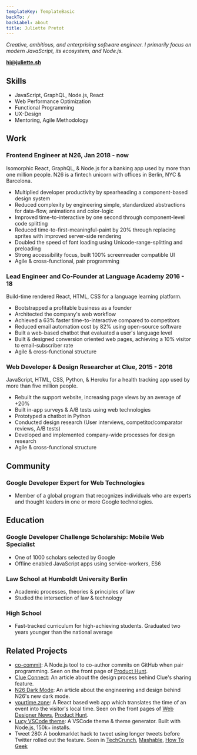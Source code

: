 ```yaml
---
templateKey: TemplateBasic
backTo: /
backLabel: about
title: Juliette Pretot
---
```


_Creative, ambitious, and enterprising software engineer. I primarily focus on modern JavaScript, its ecosystem, and Node.js._

**hi@juliette.sh**

## Skills

- JavaScript, GraphQL, Node.js, React
- Web Performance Optimization
- Functional Programming
- UX-Design
- Mentoring, Agile Methodology

## Work

### Frontend Engineer at N26, Jan 2018 - now

Isomorphic React, GraphQL, & Node.js for a banking app used by more than one million people. N26 is a fintech unicorn with offices in Berlin, NYC & Barcelona.

- Multiplied developer productivity by spearheading a component-based design system
- Reduced complexity by engineering simple, standardized abstractions for data-flow, animations and color-logic
- Improved time-to-interactive by one second through component-level code splitting
- Reduced time-to-first-meaningful-paint by 20% through replacing sprites with improved server-side rendering
- Doubled the speed of font loading using Unicode-range-splitting and preloading
- Strong accessibility focus, built 100% screenreader compatible UI
- Agile & cross-functional, pair programming

### Lead Engineer and Co-Founder at Language Academy 2016 - 18

Build-time rendered React, HTML, CSS for a language learning platform.

- Bootstrapped a profitable business as a founder
- Architected the company's web workflow
- Achieved a 63% faster time-to-interactive compared to competitors
- Reduced email automation cost by 82% using open-source software
- Built a web-based chatbot that evaluated a user's language level
- Built & designed conversion oriented web pages, achieving a 10% visitor to email-subscriber rate
- Agile & cross-functional structure

### Web Developer & Design Researcher at Clue, 2015 - 2016

JavaScript, HTML, CSS, Python, & Heroku for a health tracking app used by more than five million people.

- Rebuilt the support website, increasing page views by an average of +20%
- Built in-app surveys & A/B tests using web technologies
- Prototyped a chatbot in Python
- Conducted design research (User interviews, competitor/comparator reviews, A/B tests)
- Developed and implemented company-wide processes for design research
- Agile & cross-functional structure

## Community

### Google Developer Expert for Web Technologies

- Member of a global program that recognizes individuals who are experts and thought leaders in one or more Google technologies.

## Education

### Google Developer Challenge Scholarship: Mobile Web Specialist

- One of 1000 scholars selected by Google
- Offline enabled JavaScript apps using service-workers, ES6

### Law School at Humboldt University Berlin

- Academic processes, theories & principles of law
- Studied the intersection of law & technology

### High School

- Fast-tracked curriculum for high-achieving students. Graduated two years younger than the national average

## Related Projects

- [co-commit](https://github.com/juliettepretot/npx-co-commit): A Node.js tool to co-author commits on GitHub when pair programming. Seen on the front page of [Product Hunt](https://www.producthunt.com/posts/co-commit).
- [Clue Connect](https://www.behance.net/gallery/58479525/Clue-Connect): An article about the design process behind Clue's sharing feature.
- [N26 Dark Mode](https://medium.com/insiden26/building-the-n26-dark-mode-2fc18c2ccdd5): An article about the engineering and design behind N26's new dark mode.
- [yourtime.zone](https://yourtime.zone/): A React based web app which translates the time of an event into the visitor's local time. Seen on the front pages of [Web Designer News](http://www.webdesignernews.com/?s=yourtime.zone), [Product Hunt](https://www.producthunt.com/posts/yourtime-zone).
- [Lucy VSCode theme](https://github.com/juliettepretot/lucy-vscode-theme): A VSCode theme & theme generator. Built with Node.js, 150k+ installs.
- Tweet 280: A bookmarklet hack to tweet using longer tweets before Twitter rolled out the feature. Seen in [TechCrunch](https://techcrunch.com/gallery/how-to-enable-280-characters-on-twitter-right-now/slide/1/), [Mashable](http://mashable.com/2017/09/27/how-to-give-yourself-280-character-tweets/#ZpUyt3xR5EqU), [How To Geek](https://www.howtogeek.com/327555/how-to-get-twitters-new-280-character-limit-now/)
